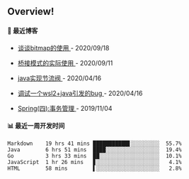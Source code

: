 
## Overview!

#### 📖 最近博客

<!-- blog starts -->

* <a href="https://ismy.wang/%E7%AE%97%E6%B3%95/2020/09/18/%E8%B0%88%E8%B0%88bitmap%E7%9A%84%E4%BD%BF%E7%94%A8.html" target="_blank"> 谈谈bitmap的使用 </a> - 2020/09/18 

    
* <a href="https://ismy.wang/%E8%AE%BE%E8%AE%A1%E6%A8%A1%E5%BC%8F/2020/09/11/%E6%A1%A5%E6%8E%A5%E6%A8%A1%E5%BC%8F%E7%9A%84%E5%AE%9E%E9%99%85%E4%BD%BF%E7%94%A8.html" target="_blank"> 桥接模式的实际使用 </a> - 2020/09/11 

    
* <a href="https://ismy.wang/java/2020/04/16/JAVA%E5%AE%9E%E7%8E%B0%E8%8A%82%E6%B5%81%E9%98%80.html" target="_blank"> java实现节流阀 </a> - 2020/04/16 

    
* <a href="https://ismy.wang/%E6%97%A5%E5%B8%B8/2020/04/16/%E8%B0%83%E8%AF%95%E4%B8%80%E4%B8%AAwsl2+java%E5%BC%95%E5%8F%91%E7%9A%84bug.html" target="_blank"> 调试一个wsl2+java引发的bug </a> - 2020/04/16 

    
* <a href="https://ismy.wang/spring/2019/11/04/Spring-%E5%9B%9B-%E4%BA%8B%E5%8A%A1%E7%AE%A1%E7%90%86.html" target="_blank"> Spring(四):事务管理 </a> - 2019/11/04 

    
<!-- blog ends -->

</td>
</tr>
<tr>
<td valign="top" width="50%">

#### 📊 最近一周开发时间

<!-- code_time starts -->

```text
Markdown    19 hrs 41 mins ███████████▋░░░░░░░░░  55.7%
Java        6 hrs 51 mins  ████░░░░░░░░░░░░░░░░░  19.4%
Go          3 hrs 33 mins  ██░░░░░░░░░░░░░░░░░░░  10.1%
JavaScript  1 hr 26 mins   ▊░░░░░░░░░░░░░░░░░░░░   4.1%
HTML        58 mins        ▌░░░░░░░░░░░░░░░░░░░░   2.8%
```

<!-- code_time ends -->

</td>

  </tr>
  </table>
